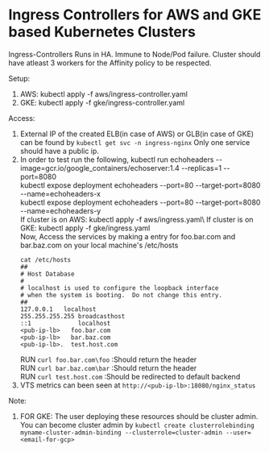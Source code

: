 # Ingress Controllers for AWS and GKE based Kubernetes Clusters

Ingress-Controllers Runs in HA. Immune to Node/Pod failure. Cluster should have atleast 3 workers for the Affinity policy to be respected. 

Setup:



1. AWS: kubectl apply -f aws/ingress-controller.yaml
2. GKE: kubectl apply -f gke/ingress-controller.yaml


Access:
1. External IP of the created ELB(in case of AWS) or GLB(in case of GKE) can be found by `kubectl get svc -n ingress-nginx` Only one service should have a public ip.
2. In order to test run the following,
	kubectl run echoheaders --image=gcr.io/google_containers/echoserver:1.4 --replicas=1 --port=8080\
	kubectl expose deployment echoheaders --port=80 --target-port=8080 --name=echoheaders-x\
	kubectl expose deployment echoheaders --port=80 --target-port=8080 --name=echoheaders-y\
	If cluster is on AWS: kubectl apply -f aws/ingress.yaml\ 
	If cluster is on GKE: kubectl apply -f gke/ingress.yaml\
	Now, Access the services by making a entry for foo.bar.com and bar.baz.com on your local machine's /etc/hosts
	```
	cat /etc/hosts
	##
    # Host Database
    #
    # localhost is used to configure the loopback interface
    # when the system is booting.  Do not change this entry.
    ##
    127.0.0.1	localhost
    255.255.255.255	broadcasthost
    ::1             localhost
    <pub-ip-lb>   foo.bar.com
    <pub-ip-lb>   bar.baz.com
    <pub-ip-lb>.  test.host.com
	```
	RUN `curl foo.bar.com\foo` :Should return the header\
	RUN `curl bar.baz.com\bar` :Should return the header\
    RUN `curl test.host.com`   :Should be redirected to default backend
3. VTS metrics can been seen at `http://<pub-ip-lb>:18080/nginx_status`



Note:

1. FOR GKE: The user deploying these resources should be cluster admin. You can become cluster admin by `kubectl create clusterrolebinding myname-cluster-admin-binding --clusterrole=cluster-admin --user=<email-for-gcp>`
